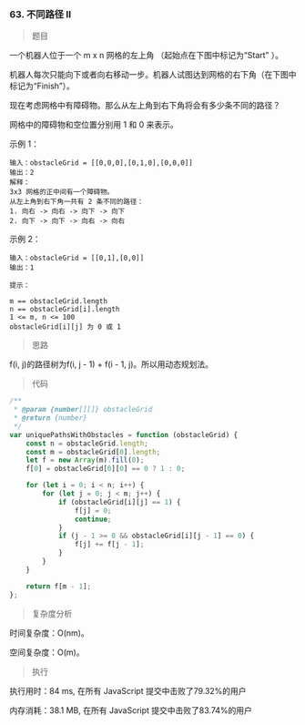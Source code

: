 ### 63. 不同路径 II

> 题目

一个机器人位于一个 m x n 网格的左上角 （起始点在下图中标记为“Start” ）。

机器人每次只能向下或者向右移动一步。机器人试图达到网格的右下角（在下图中标记为“Finish”）。

现在考虑网格中有障碍物。那么从左上角到右下角将会有多少条不同的路径？

网格中的障碍物和空位置分别用 1 和 0 来表示。

示例 1：
```
输入：obstacleGrid = [[0,0,0],[0,1,0],[0,0,0]]
输出：2
解释：
3x3 网格的正中间有一个障碍物。
从左上角到右下角一共有 2 条不同的路径：
1. 向右 -> 向右 -> 向下 -> 向下
2. 向下 -> 向下 -> 向右 -> 向右
```

示例 2：
```
输入：obstacleGrid = [[0,1],[0,0]]
输出：1

提示：

m == obstacleGrid.length
n == obstacleGrid[i].length
1 <= m, n <= 100
obstacleGrid[i][j] 为 0 或 1
```

> 思路

f(i, j)的路径树为f(i, j - 1) + f(i - 1, j)。所以用动态规划法。

> 代码

```js
/**
 * @param {number[][]} obstacleGrid
 * @return {number}
 */
var uniquePathsWithObstacles = function (obstacleGrid) {
    const n = obstacleGrid.length;
    const m = obstacleGrid[0].length;
    let f = new Array(m).fill(0);
    f[0] = obstacleGrid[0][0] == 0 ? 1 : 0;

    for (let i = 0; i < n; i++) {
        for (let j = 0; j < m; j++) {
            if (obstacleGrid[i][j] == 1) {
                f[j] = 0;
                continue;
            }
            if (j - 1 >= 0 && obstacleGrid[i][j - 1] == 0) {
                f[j] += f[j - 1];
            }
        }
    }

    return f[m - 1];
};
```

> 复杂度分析


时间复杂度：O(nm)。

空间复杂度：O(m)。

> 执行

执行用时：84 ms, 在所有 JavaScript 提交中击败了79.32%的用户

内存消耗：38.1 MB, 在所有 JavaScript 提交中击败了83.74%的用户

